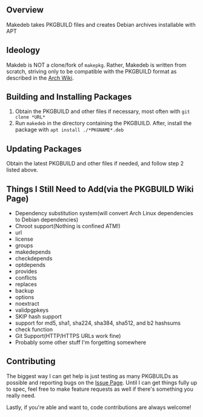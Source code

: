 ## Overview ##
Makedeb takes PKGBUILD files and creates Debian archives installable with APT

## Ideology ##
Makdeb is NOT a clone/fork of `makepkg`. Rather, Makedeb is written from scratch, striving only to be compatible with the PKGBUILD format as described in the [Arch Wiki](https://wiki.archlinux.org/index.php/PKGBUILD).

## Building and Installing Packages ##
1. Obtain the PKGBUILD and other files if necessary, most often with `git clone *URL*`
2. Run `makedeb` in the directory containing the PKGBUILD. After, install the package with `apt install ./*PKGNAME*.deb`

## Updating Packages ##
Obtain the latest PKGBUILD and other files if needed, and follow step 2 listed above.

## Things I Still Need to Add(via the PKGBUILD Wiki Page) ##
 - Dependency substitution system(will convert Arch Linux dependencies to Debian dependencies)
 - Chroot support(Nothing is confined ATM!)
 - url
 - license
 - groups
 - makedepends
 - checkdepends
 - optdepends
 - provides
 - conflicts
 - replaces
 - backup
 - options
 - noextract
 - validpgpkeys
 - SKIP hash support
 - support for md5, sha1, sha224, sha384, sha512, and b2 hashsums
 - check function
 - Git Support(HTTP/HTTPS URLs work fine)
 - Probably some other stuff I'm forgetting somewhere
 
## Contributing ##
The biggest way I can get help is just testing as many PKGBUILDs as possible and reporting bugs on the [Issue Page](https://github.com/hwittenborn/makedeb/issues). Until I can get things fully up to spec, feel free to make feature requests as well if there's something you really need.

Lastly, if you're able and want to, code contributions are always welcome!
